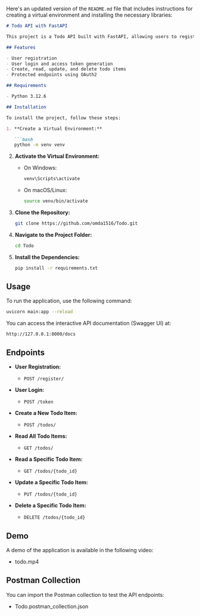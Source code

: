 Here's an updated version of the `README.md` file that includes instructions for creating a virtual environment and installing the necessary libraries:

```markdown
# Todo API with FastAPI

This project is a Todo API built with FastAPI, allowing users to register accounts, log in, and manage their todo lists.

## Features

- User registration
- User login and access token generation
- Create, read, update, and delete todo items
- Protected endpoints using OAuth2

## Requirements

- Python 3.12.6

## Installation

To install the project, follow these steps:

1. **Create a Virtual Environment:**

   ```bash
   python -m venv venv
   ```

2. **Activate the Virtual Environment:**
   - On Windows:
     ```bash
     venv\Scripts\activate
     ```
   - On macOS/Linux:
     ```bash
     source venv/bin/activate
     ```

3. **Clone the Repository:**
   ```bash
   git clone https://github.com/omda1516/Todo.git
   ```

4. **Navigate to the Project Folder:**
   ```bash
   cd Todo
   ```

5. **Install the Dependencies:**
   ```bash
   pip install -r requirements.txt
   ```

## Usage

To run the application, use the following command:
```bash
uvicorn main:app --reload
```

You can access the interactive API documentation (Swagger UI) at:
```
http://127.0.0.1:8000/docs
```

## Endpoints

- **User Registration:**
  - `POST /register/`
  
- **User Login:**
  - `POST /token`
  
- **Create a New Todo Item:**
  - `POST /todos/`
  
- **Read All Todo Items:**
  - `GET /todos/`
  
- **Read a Specific Todo Item:**
  - `GET /todos/{todo_id}`
  
- **Update a Specific Todo Item:**
  - `PUT /todos/{todo_id}`
  
- **Delete a Specific Todo Item:**
  - `DELETE /todos/{todo_id}`

## Demo

A demo of the application is available in the following video:
- todo.mp4

## Postman Collection

You can import the Postman collection to test the API endpoints:
- Todo.postman_collection.json



